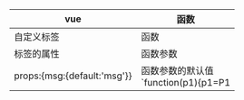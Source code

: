 | vue                         | 函数                                                      |
| --------------------------- | --------------------------------------------------------- |
| 自定义标签                  | 函数                                                      |
| 标签的属性                  | 函数参数                                                  |
| props:{msg:{default:'msg'}} | 函数参数的默认值<br />`function(p1){p1=P1||defultValue }` |

